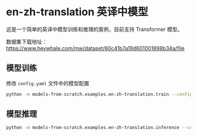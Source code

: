 # en-zh-translation 英译中模型

这是一个简单的英译中模型训练和推理的案例，目前支持 Transformer 模型。

数据集下载地址：https://www.heywhale.com/mw/dataset/60c41b7a19d601001898b34a/file

## 模型训练

修改 `config.yaml` 文件中的模型配置

```bash
python -m models-from-scratch.examples.en-zh-translation.train --config </path/to/config.yaml>
```

## 模型推理

```bash
python -m models-from-scratch.examples.en-zh-translation.inference --config </path/to/config.yaml> --ckpt </path/to/model.pth> --gpu <int>
```

